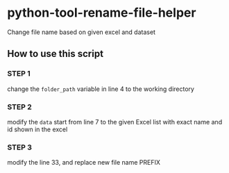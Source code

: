 # python-tool-rename-file-helper

Change file name based on given excel and dataset


## How to use this script
### STEP 1
change the `folder_path` variable in line 4 to the working directory
### STEP 2
modify the `data` start from line 7 to the given Excel list with exact name and id shown in the excel
### STEP 3
modify the line 33, and replace new file name PREFIX
